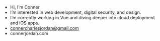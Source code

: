 - Hi, I’m Conner
-  I’m interested in web development, digital security, and design.
-  I’m currently working in Vue and diving deeper into cloud deployment and iOS apps.
-  connercharlesjordan@gmail.com
-  connerjordan.com

<!---
cjordan223/cjordan223 is a ✨ special ✨ repository because its `README.md` (this file) appears on your GitHub profile.
You can click the Preview link to take a look at your changes.
--->
